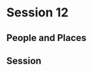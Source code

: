 
# Session 12
## People and Places
## Session

<!--stackedit_data:
eyJoaXN0b3J5IjpbMTE2OTQwNTM3Nl19
-->